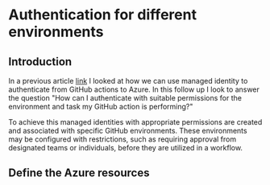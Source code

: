 # Authentication for different environments

## Introduction

In a previous article [link]() I looked at how we can use managed identity to authenticate from GitHub actions to Azure. In this follow up
I look to answer the question "How can I authenticate with suitable permissions for the environment and task my GitHub action is performing?"

To achieve this managed identities with appropriate permissions are created and associated with specific GitHub environments. These environments
may be configured with restrictions, such as requiring approval from designated teams or individuals, before they are utilized in a workflow.

## Define the Azure resources